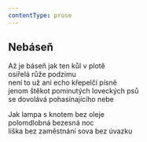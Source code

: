 ```yaml
---
contentType: prose
---
```


## Nebáseň

Až je báseň jak ten kůl v plotě  
osiřelá růže podzimu  
není to už ani echo křepelčí písně  
jenom štěkot pominutých loveckých psů  
se dovolává pohasínajícího nebe

Jak lampa s knotem bez oleje  
polomdlobná bezesná noc  
liška bez zaměstnání sova bez úvazku
